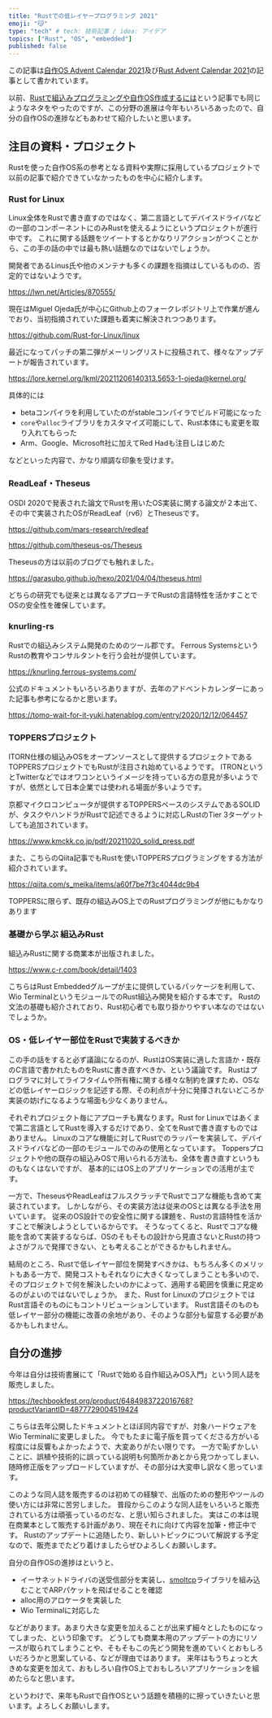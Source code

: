 ```yaml
---
title: "Rustでの低レイヤープログラミング 2021"
emoji: "😽"
type: "tech" # tech: 技術記事 / idea: アイデア
topics: ["Rust", "OS", "embedded"]
published: false
---
```


この記事は[自作OS Advent Calendar 2021](https://adventar.org/calendars/6581)及び[Rust Advent Calendar 2021](https://qiita.com/advent-calendar/2021/rust)の記事として書かれています。

以前、[Rustで組込みプログラミングや自作OS作成するには](https://garasubo.github.io/hexo/2020/05/06/rust-os.html)という記事でも同じようなネタをやったのですが、この分野の進展は今年もいろいろあったので、自分の自作OSの進捗などもあわせて紹介したいと思います。

## 注目の資料・プロジェクト
Rustを使った自作OS系の参考となる資料や実際に採用しているプロジェクトで以前の記事で紹介できていなかったものを中心に紹介します。

### Rust for Linux
Linux全体をRustで書き直すのではなく、第二言語としてデバイスドライバなどの一部のコンポーネントにのみRustを使えるようにというプロジェクトが進行中です。
これに関する話題をツイートするとかなりリアクションがつくことから、この手の話の中では最も熱い話題なのではないでしょうか。

開発者であるLinus氏や他のメンテナも多くの課題を指摘はしているものの、否定的ではないようです。

https://lwn.net/Articles/870555/

現在はMiguel Ojeda氏が中心にGithub上のフォークレポジトリ上で作業が進んでおり、当初指摘されていた課題も着実に解決されつつあります。

https://github.com/Rust-for-Linux/linux

最近になってパッチの第二弾がメーリングリストに投稿されて、様々なアップデートが報告されています。

https://lore.kernel.org/lkml/20211206140313.5653-1-ojeda@kernel.org/

具体的には
* betaコンパイラを利用していたのがstableコンパイラでビルド可能になった
* `core`や`alloc`ライブラリをカスタマイズ可能にして、Rust本体にも変更を取り入れてもらった
* Arm、Google、Microsoft社に加えてRed Hadも注目しはじめた

などといった内容で、かなり順調な印象を受けます。

### ReadLeaf・Theseus
OSDI 2020で発表された論文でRustを用いたOS実装に関する論文が２本出て、その中で実装されたOSがReadLeaf（rv6）とTheseusです。

https://github.com/mars-research/redleaf

https://github.com/theseus-os/Theseus

Theseusの方は以前のブログでも触れました。

https://garasubo.github.io/hexo/2021/04/04/theseus.html


どちらの研究でも従来とは異なるアプローチでRustの言語特性を活かすことでOSの安全性を確保しています。

### knurling-rs
Rustでの組込みシステム開発のためのツール郡です。
Ferrous SystemsというRustの教育やコンサルタントを行う会社が提供しています。

https://knurling.ferrous-systems.com/

公式のドキュメントもいろいろありますが、去年のアドベントカレンダーにあった記事も参考になるかと思います。

https://tomo-wait-for-it-yuki.hatenablog.com/entry/2020/12/12/064457

### TOPPERSプロジェクト
ITORN仕様の組込みOSをオープンソースとして提供するプロジェクトであるTOPPERSプロジェクトでもRustが注目され始めているようです。
ITRONというとTwitterなどではオワコンというイメージを持っている方の意見が多いようですが、依然として日本企業では使われる場面が多いようです。

京都マイクロコンピュータが提供するTOPPERSベースのシステムであるSOLIDが、タスクやハンドラがRustで記述できるように対応しRustのTier 3ターゲットしても追加されています。

https://www.kmckk.co.jp/pdf/20211020_solid_press.pdf

また、こちらのQiita記事でもRustを使いTOPPERSプログラミングをする方法が紹介されています。

https://qiita.com/s_meika/items/a60f7be7f3c4044dc9b4

TOPPERSに限らず、既存の組込みOS上でのRustプログラミングが他にもかなりあります

### 基礎から学ぶ 組込みRust
組込みRustに関する商業本が出版されました。

https://www.c-r.com/book/detail/1403

こちらはRust Embeddedグループが主に提供しているパッケージを利用して、Wio TerminalというモジュールでのRust組込み開発を紹介する本です。
Rustの文法の基礎も紹介されており、Rust初心者でも取り掛かりやすい本なのではないでしょうか。

### OS・低レイヤー部位をRustで実装するべきか
この手の話をすると必ず議論になるのが、RustはOS実装に適した言語か・既存のC言語で書かれたものをRustに書き直すべきか、という議論です。
Rustはプログラマに対してライフタイムや所有権に関する様々な制約を課すため、OSなどの低レイヤーロジックを記述する際、その利点が十分に発揮されないどころか実装の妨げになるような場面も少なくありません。

それぞれプロジェクト毎にアプローチも異なります。Rust for Linuxではあくまで第二言語としてRustを導入するだけであり、全てをRustで書き直すものではありません。
Linuxのコアな機能に対してRustでのラッパーを実装して、デバイスドライバなどの一部のモジュールでのみの使用となっています。
Toppersプロジェクトや他の既存の組込みOSで用いられる方法も、全体を書き直すというものもなくはないですが、
基本的にはOS上のアプリケーションでの活用が主です。

一方で、TheseusやReadLeafはフルスクラッチでRustでコアな機能も含めて実装されています。
しかしながら、その実装方法は従来のOSとは異なる手法を用いています。
従来のOS設計での安全性に関する課題を、Rustの言語特性を活かすことで解決しようとしているからです。
そうなってくると、Rustでコアな機能を含めて実装するならば、OSのそもそもの設計から見直さないとRustの持つよさがフルで発揮できない、とも考えることができるかもしれません。

結局のところ、Rustで低レイヤー部位を開発すべきかは、もちろん多くのメリットもある一方で、開発コストもそれなりに大きくなってしまうことも多いので、
そのプロジェクトで何を解決したいのかによって、適用する範囲を慎重に見定めるのがよいのではないでしょうか。
また、Rust for LinuxのプロジェクトではRust言語そのものにもコントリビューションしています。
Rust言語そのものも低レイヤー部分の機能に改善の余地があり、そのような部分も留意する必要があるかもしれません。


## 自分の進捗
今年は自分は技術書展にて「Rustで始める自作組込みOS入門」という同人誌を販売しました。

https://techbookfest.org/product/6484983722016768?productVariantID=4877729004519424

こちらは去年公開したドキュメントとほぼ同内容ですが、対象ハードウェアをWio Terminalに変更しました。
今でもたまに電子版を買ってくださる方がいる程度には反響もよかったようで、大変ありがたい限りです。
一方で恥ずかしいことに、誤植や技術的に誤っている説明も何箇所かあとから見つかってしまい、随時修正版をアップロードしていますが、その部分は大変申し訳なく思っています。

このような同人誌を販売するのは初めての経験で、出版のための整形やツールの使い方には非常に苦労しました。
普段からこのような同人誌をいろいろと販売されている方は頑張っているのだな、と思い知らされました。
実はこの本は現在商業本として販売する計画があり、現在それに向けて内容を加筆・修正中です。
Rustのアップデートに追随したり、新しいトピックについて解説する予定なので、販売までたどり着けましたらぜひよろしくお願いします。

自分の自作OSの進捗はというと、
* イーサネットドライバの送受信部分を実装し、[smoltcp](https://github.com/smoltcp-rs/smoltcp)ライブラリを組み込むことでARPパケットを飛ばせることを確認
* alloc用のアロケータを実装した
* Wio Terminalに対応した

などがあります。あまり大きな変更を加えることが出来ず細々としたものになってしまった、という印象です。
どうしても商業本用のアップデートの方にリソースが取られてしまうことや、そもそもこの先どう開発を進めていくとおもしろいだろうかと思案している、などが理由ではあります。
来年はもうちょっと大きめな変更を加えて、おもしろい自作OS上でおもしろいアプリケーションを組めたらなと思います。

というわけで、来年もRustで自作OSという話題を積極的に擦っていきたいと思います。よろしくお願いします。